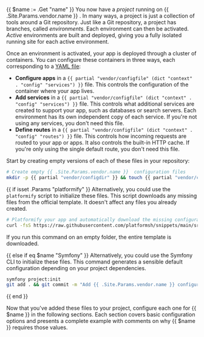 {{ $name := .Get "name" }}
You now have a *project* running on {{ .Site.Params.vendor.name }} .
In many ways, a project is just a collection of tools around a Git repository.
Just like a Git repository, a project has branches, called *environments*.
Each environment can then be activated.
*Active* environments are built and deployed,
giving you a fully isolated running site for each active environment.

Once an environment is activated, your app is deployed through a cluster of containers.
You can configure these containers in three ways, each corresponding to a [YAML file](/learn/overview/yaml):

- **Configure apps** in a `{{ partial "vendor/configfile" (dict "context" . "config" "services") }}` file.
  This controls the configuration of the container where your app lives.
- **Add services** in a `{{ partial "vendor/configfile" (dict "context" . "config" "services") }}` file.
  This controls what additional services are created to support your app,
  such as databases or search servers.
  Each environment has its own independent copy of each service.
  If you're not using any services, you don't need this file.
- **Define routes** in a `{{ partial "vendor/configfile" (dict "context" . "config" "routes") }}` file.
  This controls how incoming requests are routed to your app or apps.
  It also controls the built-in HTTP cache.
  If you're only using the single default route, you don't need this file.

Start by creating empty versions of each of these files in your repository:

```bash
# Create empty {{ .Site.Params.vendor.name }}  configuration files
mkdir -p {{ partial "vendor/configdir" }} && touch {{ partial "vendor/configfile" (dict "context" . "config" "services") }} && touch {{ partial "vendor/configfile" (dict "context" . "config" "routes") }}{{ if not (.Get "noService") }} && touch {{ partial "vendor/configfile" (dict "context" . "config" "services") }}{{ end }}
```

{{ if isset .Params "platformify" }}
Alternatively, you could use the `platformify` script to initialize these files.
This script downloads any missing files from the official template.
It doesn't affect any files you already created.

```bash
# Platformify your app and automatically download the missing configuration files
curl -fsS https://raw.githubusercontent.com/platformsh/snippets/main/src/platformify.sh | { bash /dev/fd/3 -t {{(.Get "platformify")}} ; } 3<&0
```

If you run this command on an empty folder, the entire template is downloaded.

{{ else if eq $name "Symfony" }}
Alternatively, you could use the Symfony CLI to initialize these files.
This command generates a sensible default configuration depending on your project
dependencies.

```bash
symfony project:init
git add . && git commit -m "Add {{ .Site.Params.vendor.name }} configuration files"
```

{{ end }}

Now that you've added these files to your project,
configure each one for {{ $name }} in the following sections.
Each section covers basic configuration options and presents a complete example
with comments on why {{ $name }} requires those values.
